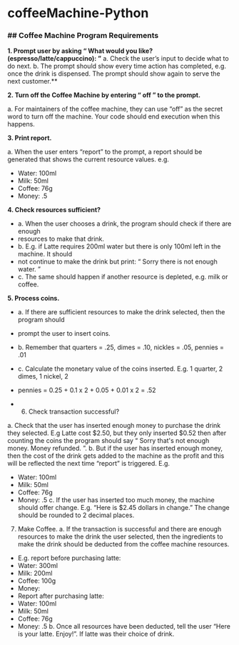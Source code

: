 # coffeeMachine-Python

### ## **Coffee Machine Program Requirements**
**1. Prompt user by asking “ What would you like? (espresso/latte/cappuccino): ”**
a. Check the user’s input to decide what to do next.
b. The prompt should show every time action has completed, e.g. once the drink is
dispensed. The prompt should show again to serve the next customer.**

**2. Turn off the Coffee Machine by entering “ off ” to the prompt.**

a. For maintainers of the coffee machine, they can use “off” as the secret word to turn off
the machine. Your code should end execution when this happens.

**3. Print report.**

a. When the user enters “report” to the prompt, a report should be generated that shows
the current resource values. e.g.
* Water: 100ml
* Milk: 50ml
* Coffee: 76g
* Money: .5

**4. Check resources sufficient?**

* a. When the user chooses a drink, the program should check if there are enough
* resources to make that drink.
* b. E.g. if Latte requires 200ml water but there is only 100ml left in the machine. It should
* not continue to make the drink but print: “ Sorry there is not enough water. ”
* c. The same should happen if another resource is depleted, e.g. milk or coffee.

**5. Process coins.**
* a. If there are sufficient resources to make the drink selected, then the program should
* prompt the user to insert coins.
* b. Remember that quarters = .25, dimes = .10, nickles = .05, pennies = .01
* c. Calculate the monetary value of the coins inserted. E.g. 1 quarter, 2 dimes, 1 nickel, 2
* pennies = 0.25 + 0.1 x 2 + 0.05 + 0.01 x 2 = .52

* 6. Check transaction successful?

a. Check that the user has inserted enough money to purchase the drink they selected.
E.g Latte cost $2.50, but they only inserted $0.52 then after counting the coins the
program should say “ Sorry that's not enough money. Money refunded. ”.
b. But if the user has inserted enough money, then the cost of the drink gets added to the
machine as the profit and this will be reflected the next time “report” is triggered. E.g.
* Water: 100ml
* Milk: 50ml
* Coffee: 76g
* Money: .5
c. If the user has inserted too much money, the machine should offer change.
E.g. “Here is $2.45 dollars in change.” The change should be rounded to 2 decimal
places.
7. Make Coffee.
a. If the transaction is successful and there are enough resources to make the drink the
user selected, then the ingredients to make the drink should be deducted from the
coffee machine resources.
* E.g. report before purchasing latte:
* Water: 300ml
* Milk: 200ml
* Coffee: 100g
* Money: 
* Report after purchasing latte:
* Water: 100ml
* Milk: 50ml
* Coffee: 76g
* Money: .5
b. Once all resources have been deducted, tell the user “Here is your latte. Enjoy!”. If
latte was their choice of drink.
